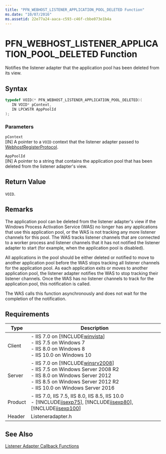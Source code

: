 ```yaml
---
title: "PFN_WEBHOST_LISTENER_APPLICATION_POOL_DELETED Function"
ms.date: "10/07/2016"
ms.assetid: 22e77a24-aaca-c593-c46f-cbbe073e1b4a
---
```

# PFN_WEBHOST_LISTENER_APPLICATION_POOL_DELETED Function

Notifies the listener adapter that the application pool has been deleted from its view.  
  
## Syntax  
  
```cpp  
typedef VOID(* PFN_WEBHOST_LISTENER_APPLICATION_POOL_DELETED)(  
   IN VOID* pContext,  
   IN LPCWSTR AppPoolId  
);  
```  
  
### Parameters  

 `pContext`  
 [IN] A pointer to a `VOID` context that the listener adapter passed to [WebhostRegisterProtocol](../../web-development-reference/native-code-api-reference/webhostregisterprotocol-function.md).  
  
 `AppPoolId`  
 [IN] A pointer to a string that contains the application pool that has been deleted from the listener adapter's view.  
  
## Return Value  

 `VOID`.  
  
## Remarks  

 The application pool can be deleted from the listener adapter's view if the Windows Process Activation Service (WAS) no longer has any applications that use this application pool, or the WAS is not tracking any more listener channels for this pool. The WAS tracks listener channels that are connected to a worker process and listener channels that it has not notified the listener adapter to start (for example, when the application pool is disabled).  
  
 All applications in the pool should be either deleted or notified to move to another application pool before the WAS stops tracking all listener channels for the application pool. As each application exits or moves to another application pool, the listener adapter notifies the WAS to stop tracking their listener channels. Once the WAS has no listener channels to track for the application pool, this notification is called.  
  
 The WAS calls this function asynchronously and does not wait for the completion of the notification.  
  
## Requirements  
  
|Type|Description|  
|----------|-----------------|  
|Client|-   IIS 7.0 on [!INCLUDE[winvista](../../wmi-provider/includes/winvista-md.md)]<br />-   IIS 7.5 on Windows 7<br />-   IIS 8.0 on Windows 8<br />-   IIS 10.0 on Windows 10|  
|Server|-   IIS 7.0 on [!INCLUDE[winsrv2008](../../wmi-provider/includes/winsrv2008-md.md)]<br />-   IIS 7.5 on Windows Server 2008 R2<br />-   IIS 8.0 on Windows Server 2012<br />-   IIS 8.5 on Windows Server 2012 R2<br />-   IIS 10.0 on Windows Server 2016|  
|Product|-   IIS 7.0, IIS 7.5, IIS 8.0, IIS 8.5, IIS 10.0<br />-   [!INCLUDE[iisexp75](../../web-development-reference/native-code-api-reference/includes/iisexp75-md.md)], [!INCLUDE[iisexp80](../../web-development-reference/native-code-api-reference/includes/iisexp80-md.md)], [!INCLUDE[iisexp100](../../web-development-reference/native-code-api-reference/includes/iisexp100-md.md)]|  
|Header|Listeneradapter.h|  
  
## See Also  

 [Listener Adapter Callback Functions](../../web-development-reference/native-code-api-reference/listener-adapter-callback-functions.md)

